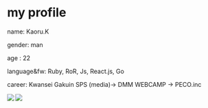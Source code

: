 # my profile 
 name: Kaoru.K

 gender: man

 age : 22

 language&fw: Ruby, RoR, Js, React.js, Go
 
 career: Kwansei Gakuin SPS (media)→ DMM WEBCAMP → PECO.inc

<a href="https://github.com/anuraghazra/github-readme-stats">
   <img align="left" src="https://github-readme-stats.vercel.app/api/top-langs/?username=19980410&layout=compact)](https://github.com/anuraghazra/github-readme-stats" />
</a>
<a href="https://github.com/anuraghazra/github-readme-stats">
  <img align="left" src="https://github-readme-stats.vercel.app/api?username=19980410&show_icons=true&theme=radical" />
</a>
